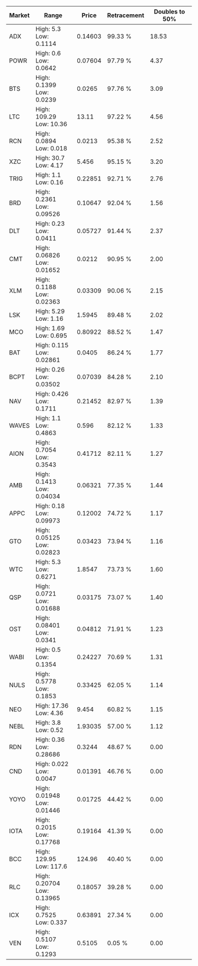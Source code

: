| Market | Range | Price| Retracement | Doubles to 50% |
| --- | --- | --- | --- | --- |
| ADX | High: 5.3<br />Low: 0.1114 | 0.14603 | 99.33 % | 18.53 |
| POWR | High: 0.6<br />Low: 0.0642 | 0.07604 | 97.79 % | 4.37 |
| BTS | High: 0.1399<br />Low: 0.0239 | 0.0265 | 97.76 % | 3.09 |
| LTC | High: 109.29<br />Low: 10.36 | 13.11 | 97.22 % | 4.56 |
| RCN | High: 0.0894<br />Low: 0.018 | 0.0213 | 95.38 % | 2.52 |
| XZC | High: 30.7<br />Low: 4.17 | 5.456 | 95.15 % | 3.20 |
| TRIG | High: 1.1<br />Low: 0.16 | 0.22851 | 92.71 % | 2.76 |
| BRD | High: 0.2361<br />Low: 0.09526 | 0.10647 | 92.04 % | 1.56 |
| DLT | High: 0.23<br />Low: 0.0411 | 0.05727 | 91.44 % | 2.37 |
| CMT | High: 0.06826<br />Low: 0.01652 | 0.0212 | 90.95 % | 2.00 |
| XLM | High: 0.1188<br />Low: 0.02363 | 0.03309 | 90.06 % | 2.15 |
| LSK | High: 5.29<br />Low: 1.16 | 1.5945 | 89.48 % | 2.02 |
| MCO | High: 1.69<br />Low: 0.695 | 0.80922 | 88.52 % | 1.47 |
| BAT | High: 0.115<br />Low: 0.02861 | 0.0405 | 86.24 % | 1.77 |
| BCPT | High: 0.26<br />Low: 0.03502 | 0.07039 | 84.28 % | 2.10 |
| NAV | High: 0.426<br />Low: 0.1711 | 0.21452 | 82.97 % | 1.39 |
| WAVES | High: 1.1<br />Low: 0.4863 | 0.596 | 82.12 % | 1.33 |
| AION | High: 0.7054<br />Low: 0.3543 | 0.41712 | 82.11 % | 1.27 |
| AMB | High: 0.1413<br />Low: 0.04034 | 0.06321 | 77.35 % | 1.44 |
| APPC | High: 0.18<br />Low: 0.09973 | 0.12002 | 74.72 % | 1.17 |
| GTO | High: 0.05125<br />Low: 0.02823 | 0.03423 | 73.94 % | 1.16 |
| WTC | High: 5.3<br />Low: 0.6271 | 1.8547 | 73.73 % | 1.60 |
| QSP | High: 0.0721<br />Low: 0.01688 | 0.03175 | 73.07 % | 1.40 |
| OST | High: 0.08401<br />Low: 0.0341 | 0.04812 | 71.91 % | 1.23 |
| WABI | High: 0.5<br />Low: 0.1354 | 0.24227 | 70.69 % | 1.31 |
| NULS | High: 0.5778<br />Low: 0.1853 | 0.33425 | 62.05 % | 1.14 |
| NEO | High: 17.36<br />Low: 4.36 | 9.454 | 60.82 % | 1.15 |
| NEBL | High: 3.8<br />Low: 0.52 | 1.93035 | 57.00 % | 1.12 |
| RDN | High: 0.36<br />Low: 0.28686 | 0.3244 | 48.67 % | 0.00 |
| CND | High: 0.022<br />Low: 0.0047 | 0.01391 | 46.76 % | 0.00 |
| YOYO | High: 0.01948<br />Low: 0.01446 | 0.01725 | 44.42 % | 0.00 |
| IOTA | High: 0.2015<br />Low: 0.17768 | 0.19164 | 41.39 % | 0.00 |
| BCC | High: 129.95<br />Low: 117.6 | 124.96 | 40.40 % | 0.00 |
| RLC | High: 0.20704<br />Low: 0.13965 | 0.18057 | 39.28 % | 0.00 |
| ICX | High: 0.7525<br />Low: 0.337 | 0.63891 | 27.34 % | 0.00 |
| VEN | High: 0.5107<br />Low: 0.1293 | 0.5105 | 0.05 % | 0.00 |
